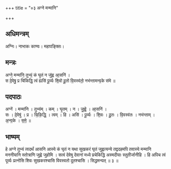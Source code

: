 +++
title = "०३ अग्ने मन्मानि"

+++
## अधिमन्त्रम्
अग्निः। नाभाकः काण्वः। महापङ्क्तिः।

## मन्त्रः
अग्ने॒ मन्मा॑नि॒ तुभ्यं॒ कं घृ॒तं न जु॑ह्व आ॒सनि॑ ।  
स दे॒वेषु॒ प्र चि॑किद्धि॒ त्वं ह्यसि॑ पू॒र्व्यः शि॒वो दू॒तो वि॒वस्व॑तो॒ नभ॑न्तामन्य॒के स॑मे ॥

## पदपाठः
अग्ने॑ । मन्मा॑नि । तुभ्य॑म् । कम् । घृ॒तम् । न । जु॒ह्वे॒ । आ॒सनि॑ ।  
सः । दे॒वेषु॑ । प्र । चि॒कि॒द्धि॒ । त्वम् । हि । असि॑ । पू॒र्व्यः । शि॒वः । दू॒तः । वि॒वस्व॑तः । नभ॑न्ताम् । अ॒न्य॒के । स॒मे॒ ॥

## भाष्यम्
हे अग्ने तुभ्यं त्वदर्थं आसनि आस्ये कं घृतं न यथा सुखकरं घृतं जुह्वत्यन्ये तद्वदहमपि तवास्ये मन्मानि मननीयानि स्तोत्राणि जुह्वे जुहोमि । सत्वं देवेषु देवानां मध्ये प्रचेकिद्धि अस्मदीयाः स्तुतीर्जानीहि । हि अपिच त्वं पूर्व्यः प्रत्नोसि शिवः सुखकरश्चासि विवस्वतो दूतश्चासि । सिद्धमन्यत् ॥ ३ ॥